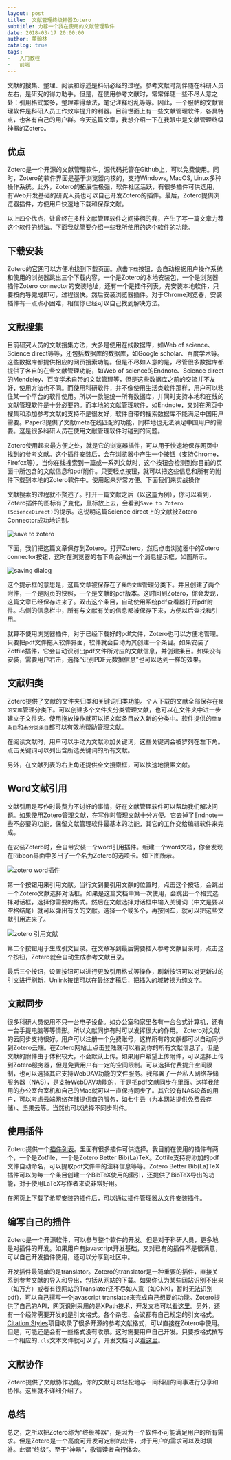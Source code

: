 ```yaml
---
layout: post
title:  文献管理终级神器Zotero
subtitle: 力荐一个我在使用的文献管理软件
date: 2018-03-17 20:00:00
author: 董翰林
catalog: true
tags:
-   入门教程
-   前端
---
```


文献的搜集、整理、阅读和综述是科研必经的过程。参考文献时刻伴随在科研人员左右，是研究的得力助手。但是，在使用参考文献时，常常伴随一些不尽人意之处：引用格式繁多，整理难得章法，笔记注释纷乱等等。因此，一个服帖的文献管理软件是科研人员工作效率提升的利器。目前世面上有一些文献管理软件，各具特点，也各有自己的用户群。今天这篇文章，我想介绍一下在我眼中是文献管理终级神器的Zotero。

## 优点

Zotero是一个开源的文献管理软件，源代码托管在Github上，可以免费使用。同时，Zotero的软件界面是基于浏览器内核的，支持Windows, MacOS, Linux多种操作系统。此外，Zotero的拓展性极强，软件社区活跃，有很多插件可供选用，有Web开发基础的研究人员也可以自己开发Zotero的插件。最后，Zotero提供浏览器插件，方便用户快速地下载和保存文献。

以上四个优点，让曾经在多种文献管理软件之间徘徊的我，产生了写一篇文章力荐这个软件的想法。下面我就简要介绍一些我所使用的这个软件的功能。

## 下载安装

Zotero的[官网](https://www.zotero.org/)可以方便地找到下载页面。点击`下载`按钮，会自动根据用户操作系统和使用的浏览器跳出三个下载内容，一个是Zotero的本地安装包，一个是浏览器插件Zotero connector的安装地址，还有一个是插件列表。先安装本地软件，只要按向导完成即可，过程很快。然后安装浏览器插件。对于Chrome浏览器，安装插件有一点点小困难，相信你已经可以自己找到解决方法。

## 文献搜集

目前研究人员的文献搜集方法，大多是使用在线数据库，如Web of science、Science direct等等，还包括数据库的数据库，如Google scholar、百度学术等。这些数据库都提供相应的网页搜索功能。但是不尽如人意的是，尽管很多数据库都提供了各自的在些文献管理功能，如Web of science的Endnote、Science direct的Mendeley、百度学术自带的文献管理等，但是这些数据库之前的交流并不友好，使用方法也不同。而使用科研软件，并不像使用生活类软件那样，用户可以粘住某一个平台的软件使用。所以一款能统一所有数据库，并同时支持本地和在线的文献管理软件是十分必要的。而本地的文献管理软件，如Endnote，又对在网页中搜集和添加参考文献的支持不是很友好，软件自带的搜索数据库不能满足中国用户需要。Paper3提供了文献meta在线匹配的功能，同样地也无法满足中国用户的需要。这是很多科研人员在使用文献管理软件时碰到的问题。

Zotero使用起来最方便之处，就是它的浏览器插件，可以用于快速地保存网页中找到的参考文献。这个插件安装后，会在浏览器中产生一个按钮（支持Chrome，Firefox等），当你在线搜索到一篇或一系列文献时，这个按钮会检测到你目前的页面中所包含的文献信息和pdf附件。只要轻点按钮，就可以把这些信息和所有的附件下载到本地的Zotero软件中。使用起来非常方便。下面我们来实战操作

文献搜索的过程就不赘述了。打开一篇文献之后（以[这篇](https://www.sciencedirect.com/science/article/pii/S0141029617312361)为例），你可以看到，Zotero插件的图标有了变化，鼠标放上去，会看到`Save to Zotero (ScienceDirect)`的提示。这说明这篇Science direct上的文献被Zotero Connector成功地识别。

![save to zotero](/img/zotero-connector-save.png)

下面，我们把这篇文章保存到Zotero。打开Zotero，然后点击浏览器中的Zotero connector按钮，这时在浏览器的右下角会弹出一个消息提示框，如图所示。

![saving dialog](/img/zotero-connector-saving.png)

这个提示框的意思是，这篇文章被保存在了`我的文库`管理分类下。并且创建了两个附件，一个是网页的快照，一个是文献的pdf版本。这时回到Zotero，你会发现，这篇文章已经保存进来了。双击这个条目，自动使用系统pdf查看器打开pdf附件。右侧的信息栏中，所有与文献有关的信息都被保存下来，方便以后查找和引用。

就算不使用浏览器插件，对于已经下载好的pdf文件，Zotero也可以方便地管理。只要把pdf文件拖入软件界面，软件就会自动为其创建一个条目。如果安装了Zotfile插件，它会自动识别出pdf文件所对应的文献信息，并创建条目。如果没有安装，需要用户右击，选择“识别PDF元数据信息”也可以达到一样的效果。

## 文献归类

Zotero提供了文献的文件夹归类和关键词归类功能。个人下载的文献全部保存在`我的文库`管理分类下。可以创建多个文件夹分类管理文献，也可以在文件夹中进一步建立子文件夹。使用拖放操作就可以把文献条目放入新的分类中。软件提供的`重复条目`和`未分类条目`都可以有效地帮助管理文献。

在阅读文献时，用户可以手动为文献添加关键词，这些关键词会被罗列在左下角。点击关键词可以列出含所选关键词的所有文献。

另外，在文献列表的右上角还提供全文搜索框，可以快速地搜索文献。

## Word文献引用

文献引用是写作时最费力不讨好的事情，好在文献管理软件可以帮助我们解决问题。如果使用Zotero管理文献，在写作时管理文献十分方便。它去掉了Endnote一些不必要的功能，保留文献管理软件最基本的功能，其它的工作交给编辑软件来完成。

在安装Zotero时，会自带安装一个word引用插件。新建一个word文档，你会发现在Ribbon界面中多出了一个名为Zotero的选项卡。如下图所示。

![zotero word插件](/img/zotero-word-ribbon.png)

第一个按钮用来引用文献。当行文到要引用文献的位置时，点击这个按钮，会跳出一个Zotero文献选择对话框。如果是这篇文档中第一次使用，会跳出一个格式选择对话框，选择你需要的格式。然后在文献选择对话框中输入关键词（中文是要以空格结尾）就可以弹出有关的文献。选择一个或多个，再按回车，就可以把这些文献引用进来了。

![zotero 引用文献](/img/zotero-word-cite.png)

第二个按钮用于生成引文目录。在文章写到最后需要插入参考文献目录时，点击这个按钮，Zotero就会自动生成参考文献目录。

最后三个按钮，设置按钮可以进行更改引用格式等操作，刷新按钮可以对更新过的引文进行刷新，Unlink按钮可以在最终定稿后，把插入的域转换为纯文字。

## 文献同步

很多科研人员使用不只一台电子设备。如办公室和家里各有一台台式计算机，还有一台手提电脑等等情形。所以文献同步有时可以发挥很大的作用。 Zotero对文献的云同步支持很好。用户可以注册一个免费账号，这样所有的文献都可以自动同步到Zotero云端。在Zotero网站上点击登陆就可以看到你的所有文献信息了。但是文献的附件由于体积较大，不会默认上传。如果用户希望上传附件，可以选择上传到Zotero服务器，但是免费用户有一定的空间限制。可以选择付费提升空间限制，也可以选择其它支持WebDAV功能的文件服务。我部署了一台私人网络存储服务器（NAS），是支持WebDAV功能的，于是把pdf文献同步在里面。这样我使用的办公室台室机和自己的Mac就可以一直保持同步了。其它没有NAS设备的用户，可以考虑云端网络存储提供商的服务，如七牛云（为本网站提供免费云存储）、坚果云等。当然也可以选择不同步附件。

## 使用插件

Zotero提供一个[插件列表](https://www.zotero.org/support/)。里面有很多插件可供选择。我目前在使用的插件有两个，一个是Zotfile，一个是Zotero Better Bib(La)TeX。Zotfile支持将添加的pdf文件自动命名，可以提取pdf文件中的注释信息等等。Zotero Better Bib(La)TeX插件可以为每一个条目创建一个BibTeX使用的索引，还提供了BibTeX导出的功能，对于使用LaTeX写作者来说非常好用。

在网页上下载了希望安装的插件后，可以通过插件管理器从文件安装插件。

## 编写自己的插件

Zotero是一个开源软件，可以参与整个软件的开发。但是对于科研人员，更多地是对插件的开发。如果用户有javascript开发基础，又对已有的插件不是很满意，可以自己开发插件使用，还可以分享到社区中。

开发插件最简单的是translator。Zotero的translator是一种重要的插件，直接关系到参考文献的导入和导出，包括从网站的下载。如果你认为某些网站识别不出来（如万方）或者有很网站的Translater还不尽如人意（如CNKI，暂时无法识别pdf)，可以自己撰写一个javascript translator来完成自己想要的功能。Zotero提供了自己的API，网页识别采用的是XPath技术，开发文档可以[看这里](https://www.zotero.org/support/dev/translators)。另外，还有一个经常需要开发的是引文格式。各个杂志、会议都有自己规定的引文格式。[Citation Styles](http://citationstyles.org/)项目收录了很多开源的参考文献格式，可以直接在Zotero中使用。但是，可能还是会有一些格式没有收录。这时需要用户自己开发。只要按格式撰写一个相应的`.cls`文本文件就可以了。开发文档可以[看这里](https://www.zotero.org/support/dev/citation_styles)。

## 文献协作

Zotero提供了文献协作功能，你的文献可以轻松地与一同科研的同事进行分享和协作。这里就不详细介绍了。

## 总结

总之，之所以把Zotero称为“终级神器”，是因为一个软件不可能满足用户的所有需求。但是Zotero是一个高度可开发可定制的软件，对于用户的需求可以及时填补。此谓“终级”。至于“神器”，敬请读者自行体会。
